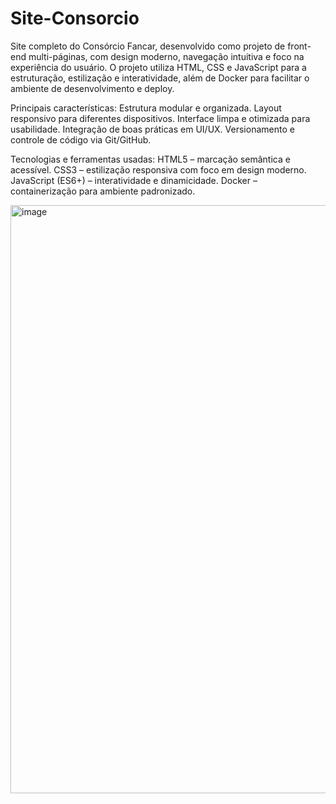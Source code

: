 # Site-Consorcio
Site completo do Consórcio Fancar, desenvolvido como projeto de front-end multi-páginas, com design moderno, navegação intuitiva e foco na experiência do usuário. O projeto utiliza HTML, CSS e JavaScript para a estruturação, estilização e interatividade, além de Docker para facilitar o ambiente de desenvolvimento e deploy.

Principais características:
Estrutura modular e organizada.
Layout responsivo para diferentes dispositivos.
Interface limpa e otimizada para usabilidade.
Integração de boas práticas em UI/UX.
Versionamento e controle de código via Git/GitHub.

Tecnologias e ferramentas usadas:
HTML5 – marcação semântica e acessível.
CSS3 – estilização responsiva com foco em design moderno.
JavaScript (ES6+) – interatividade e dinamicidade.
Docker – containerização para ambiente padronizado.

<img width="1899" height="941" alt="image" src="https://github.com/user-attachments/assets/4f184e49-ea92-40cf-bdb4-a7e42e5c653f" />

